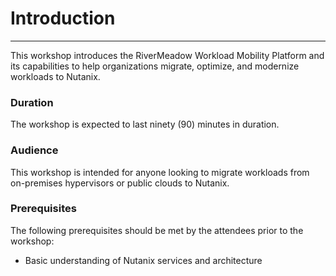 # Introduction
---
This workshop introduces the RiverMeadow Workload Mobility Platform and its capabilities to help organizations migrate, optimize, and modernize workloads to Nutanix.

### Duration
The workshop is expected to last ninety (90) minutes in duration.

### Audience

This workshop is intended for anyone looking to migrate workloads from on-premises hypervisors or public clouds to Nutanix.

### Prerequisites

The following prerequisites should be met by the attendees prior to the workshop:

* Basic understanding of Nutanix services and architecture